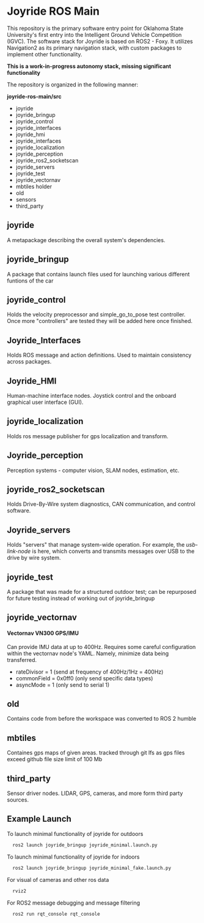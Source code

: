 # Joyride ROS Main

This repository is the primary software entry point for Oklahoma State University's first entry into the Intelligent Ground Vehicle Competition (IGVC). The software stack for Joyride is based on ROS2 - Foxy. It utilizes Navigation2 as its primary navigation stack, with custom packages to implement other functionality.

**This is a work-in-progress autonomy stack, missing significant functionality**

The repository is organized in the following manner:

**joyride-ros-main/src**
- joyride
- joyride_bringup
- joyride_control 
- joyride_interfaces
- joyride_hmi
- joyride_interfaces
- joyride_localization
- joyride_perception
- joyride_ros2_socketscan 
- joyride_servers
- joyride_test 
- joyride_vectornav
- mbtiles holder
- old
- sensors
- third_party

## joyride
A metapackage describing the overall system's dependencies.

## joyride_bringup
A package that contains launch files used for launching various different funtions of the car

## joyride_control
Holds the velocity preprocessor and simple_go_to_pose test controller. Once more "controllers" are tested they will be added here once finished.

## Joyride_Interfaces
Holds ROS message and action definitions. Used to maintain consistency across packages.

## Joyride_HMI
Human-machine interface nodes. Joystick control and the onboard graphical user interface (GUI).

## joyride_localization
Holds ros message publisher for gps localization and transform.

## Joyride_perception
Perception systems - computer vision, SLAM nodes, estimation, etc.

## joyride_ros2_socketscan
Holds Drive-By-Wire system diagnostics, CAN communication, and control software. 

## Joyride_servers
Holds "servers" that manage system-wide operation. For example, the *usb-link-node* is here, which converts and transmits messages over USB to the drive by wire system.

## joyride_test
A package that was made for a structured outdoor test; can be repurposed for future testing instead of working out of joyride_bringup

## joyride_vectornav
#### Vectornav VN300 GPS/IMU
Can provide IMU data at up to 400Hz. Requires some careful configuration within the vectornav node's YAML. Namely, minimize data being transferred.
- rateDivisor = 1 (send at frequency of 400Hz/1Hz = 400Hz)
- commonField = 0x0ff0 (only send specific data types)
- asyncMode = 1 (only send to serial 1)

## old
Contains code from before the workspace was converted to ROS 2 humble

## mbtiles
Containes gps maps of given areas. tracked through git lfs as gps files exceed github file size limit of 100 Mb

## third_party
Sensor driver nodes. LIDAR, GPS, cameras, and more form third party sources.





## Example Launch

To launch minimal functionality of joyride for outdoors
```bash
  ros2 launch joyride_bringup joyride_minimal.launch.py
```

To launch minimal functionality of joyride for indoors
```bash
  ros2 launch joyride_bringup joyride_minimal_fake.launch.py
```

For visual of cameras and other ros data
```bash
  rviz2
```

For ROS2 message debugging and message filtering
```bash
  ros2 run rqt_console rqt_console
```

